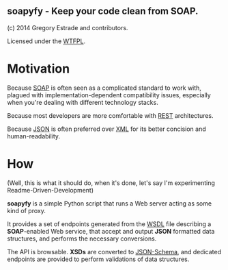 soapyfy - Keep your code clean from SOAP.
---
(c) 2014 Gregory Estrade and contributors.

Licensed under the [WTFPL](http://www.wtfpl.net/).

# Motivation

Because [SOAP](http://en.wikipedia.org/wiki/SOAP) is often seen as a complicated
standard to work with, plagued with implementation-dependent compatibility issues,
especially when you're dealing with different technology stacks.

Because most developers are more comfortable with
[REST](http://en.wikipedia.org/wiki/Representational_state_transfer)
architectures.

Because [JSON](http://en.wikipedia.org/wiki/JSON) is often preferred over
[XML](http://en.wikipedia.org/wiki/XML) for its better concision and human-readability.

# How

(Well, this is what it should do, when it's done, let's say I'm experimenting Readme-Driven-Development)

**soapyfy** is a simple Python script that runs a Web server acting as some kind of proxy.

It provides a set of endpoints generated from the
[WSDL](http://en.wikipedia.org/wiki/Web_Services_Description_Language) file
describing a **SOAP**-enabled Web service,
that accept and output **JSON** formatted data structures,
and performs the necessary conversions.

The API is browsable. **XSDs** are converted to [JSON-Schema](http://json-schema.org/), and dedicated endpoints are provided to perform validations of data structures.
